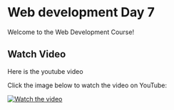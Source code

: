 # Web development Day 7

Welcome to the Web Development Course!

## Watch Video

Here is the youtube video

Click the image below to watch the video on YouTube:

[![Watch the video](https://img.youtube.com/vi/SlJN_T14xho/0.jpg)](https://youtu.be/SlJN_T14xho)
